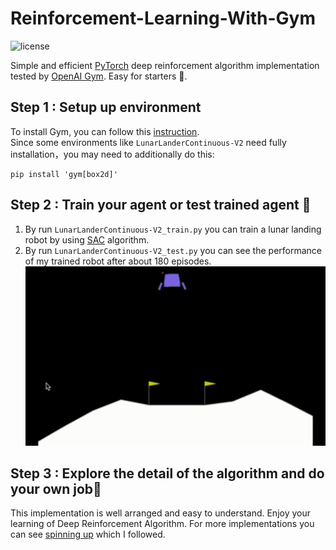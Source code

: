 # Reinforcement-Learning-With-Gym
![license](https://img.shields.io/github/license/HFrost0/Reinforcement-Learning-With-Gym?style=for-the-badge)

Simple and efficient [PyTorch](https://pytorch.org/) deep reinforcement algorithm implementation tested by [OpenAI Gym](https://gym.openai.com/). Easy for starters 🥳.
## Step 1 : Setup up environment
To install Gym, you can follow this [instruction](https://github.com/openai/gym#installing-everything).  
Since some environments like `LunarLanderContinuous-V2` need fully installation，you may need to additionally do this:
```
pip install 'gym[box2d]'
```
## Step 2 : Train your agent or test trained agent 🤖
1. By run `LunarLanderContinuous-V2_train.py` you can train a lunar landing robot by using [SAC](https://arxiv.org/abs/1801.01290) algorithm.
2. By run `LunarLanderContinuous-V2_test.py` you can see the performance of my trained robot after about 180 episodes.
![lunar](https://github.com/HFrost0/Reinforcement-Learning-With-Gym/blob/master/saved_models/lunar.gif)
## Step 3 : Explore the detail of the algorithm and do your own job👏
This implementation is well arranged and easy to understand. Enjoy your learning of Deep Reinforcement Algorithm.
For more implementations you can see [spinning up](https://spinningup.openai.com/) which I followed.

